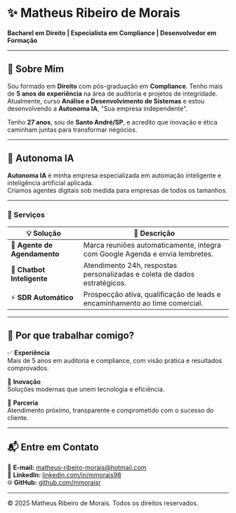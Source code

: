 # ✨ Matheus Ribeiro de Morais

**Bacharel em Direito | Especialista em Compliance | Desenvolvedor em Formação**

---

## 👋 Sobre Mim

Sou formado em **Direito** com pós-graduação em **Compliance**. Tenho mais de **5 anos de experiência** na área de auditoria e projetos de integridade.  
Atualmente, curso **Análise e Desenvolvimento de Sistemas** e estou desenvolvendo a **Autonoma IA**, "Sua empresa independente".  

Tenho **27 anos**, sou de **Santo André/SP**, e acredito que inovação e ética caminham juntas para transformar negócios.

---

## 🚀 Autonoma IA

**Autonoma IA** é minha empresa especializada em automação inteligente e inteligência artificial aplicada.  
Criamos agentes digitais sob medida para empresas de todos os tamanhos.

---

### 💼 Serviços

| 💡 Solução                    | 📄 Descrição |
|-------------------------------|-----------------------------------------------------------|
| 📅 **Agente de Agendamento**  | Marca reuniões automaticamente, integra com Google Agenda e envia lembretes. |
| 💬 **Chatbot Inteligente**    | Atendimento 24h, respostas personalizadas e coleta de dados estratégicos. |
| ⚡ **SDR Automático**         | Prospecção ativa, qualificação de leads e encaminhamento ao time comercial. |

---

## 🎯 Por que trabalhar comigo?

✅ **Experiência**  
Mais de 5 anos em auditoria e compliance, com visão prática e resultados comprovados.

🚀 **Inovação**  
Soluções modernas que unem tecnologia e eficiência.

🤝 **Parceria**  
Atendimento próximo, transparente e comprometido com o sucesso do cliente.

---

## 📬 Entre em Contato

📧 **E-mail:** [matheus-ribeiro-morais@hotmail.com](mailto:matheus-ribeiro-morais@hotmail.com)  
💼 **LinkedIn:** [linkedin.com/in/mmorais98](https://www.linkedin.com/in/mmorais98/)  
🌐 **GitHub:** [github.com/mmoraisr](https://github.com/mmoraisr)

---

© 2025 Matheus Ribeiro de Morais. Todos os direitos reservados.
